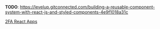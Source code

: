 __TODO__:
https://levelup.gitconnected.com/building-a-reusable-component-system-with-react-js-and-styled-components-4e9f1018a31c

[2FA React Apps](https://scotch.io/tutorials/multifactor-authentication-in-your-react-apps)